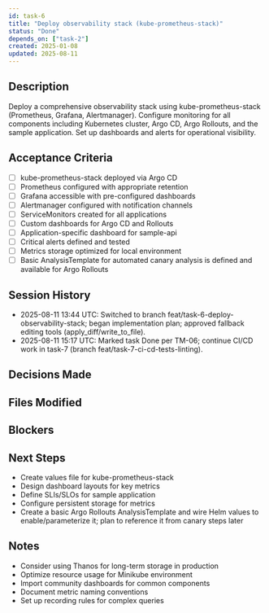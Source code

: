```yaml
---
id: task-6
title: "Deploy observability stack (kube-prometheus-stack)"
status: "Done"
depends_on: ["task-2"]
created: 2025-01-08
updated: 2025-08-11
---
```


## Description

Deploy a comprehensive observability stack using kube-prometheus-stack (Prometheus, Grafana, Alertmanager). Configure monitoring for all components including Kubernetes cluster, Argo CD, Argo Rollouts, and the sample application. Set up dashboards and alerts for operational visibility.

## Acceptance Criteria

- [ ] kube-prometheus-stack deployed via Argo CD
- [ ] Prometheus configured with appropriate retention
- [ ] Grafana accessible with pre-configured dashboards
- [ ] Alertmanager configured with notification channels
- [ ] ServiceMonitors created for all applications
- [ ] Custom dashboards for Argo CD and Rollouts
- [ ] Application-specific dashboard for sample-api
- [ ] Critical alerts defined and tested
- [ ] Metrics storage optimized for local environment
- [ ] Basic AnalysisTemplate for automated canary analysis is defined and available for Argo Rollouts

## Session History

- 2025-08-11 13:44 UTC: Switched to branch feat/task-6-deploy-observability-stack; began implementation plan; approved fallback editing tools (apply_diff/write_to_file).
- 2025-08-11 15:17 UTC: Marked task Done per TM-06; continue CI/CD work in task-7 (branch feat/task-7-ci-cd-tests-linting).

## Decisions Made

<!-- Document key implementation decisions -->

## Files Modified

<!-- Track all file changes -->

## Blockers

<!-- Document any blockers encountered -->

## Next Steps

- Create values file for kube-prometheus-stack
- Design dashboard layouts for key metrics
- Define SLIs/SLOs for sample application
- Configure persistent storage for metrics
- Create a basic Argo Rollouts AnalysisTemplate and wire Helm values to enable/parameterize it; plan to reference it from canary steps later

## Notes

- Consider using Thanos for long-term storage in production
- Optimize resource usage for Minikube environment
- Import community dashboards for common components
- Document metric naming conventions
- Set up recording rules for complex queries
